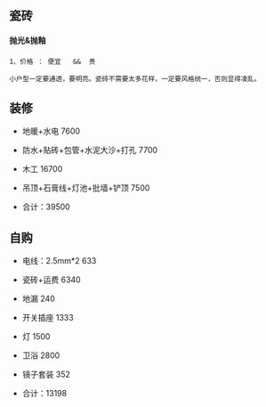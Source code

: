 ## 瓷砖
#### 抛光&抛釉
    1、价格 ： 便宜   &&  贵

    小户型一定要通透，要明亮。瓷砖不需要太多花样，一定要风格统一，否则显得凌乱。




## 装修


* 地暖+水电                            7600

* 防水+贴砖+包管+水泥大沙+打孔           7700

* 木工                                 16700

* 吊顶+石膏线+灯池+批墙+铲顶             7500


* 合计：39500



## 自购

* 电线：2.5mm*2                        633

* 瓷砖+运费                            6340

* 地漏                                 240

* 开关插座                             1333

* 灯                                  1500

* 卫浴                                2800

* 镜子套装                             352

* 合计：13198
